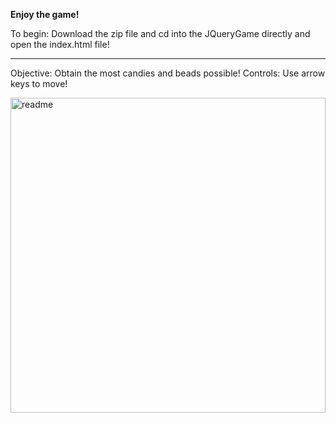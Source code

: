**Enjoy the game!**
 
 
 To begin: Download the zip file and cd into the JQueryGame directly and open the index.html file! 
__________________________________________________________
Objective:
Obtain the most candies and beads possible!
Controls:
Use arrow keys to move!

<img width="504" alt="readme" src="https://user-images.githubusercontent.com/97473935/167694319-033ee205-5457-4c9f-aa7a-50313e6a425a.PNG">
